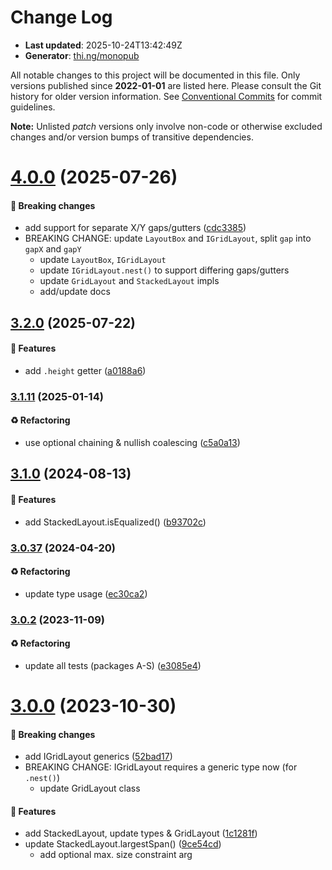 # Change Log

- **Last updated**: 2025-10-24T13:42:49Z
- **Generator**: [thi.ng/monopub](https://thi.ng/monopub)

All notable changes to this project will be documented in this file.
Only versions published since **2022-01-01** are listed here.
Please consult the Git history for older version information.
See [Conventional Commits](https://conventionalcommits.org/) for commit guidelines.

**Note:** Unlisted _patch_ versions only involve non-code or otherwise excluded changes
and/or version bumps of transitive dependencies.

# [4.0.0](https://github.com/thi-ng/umbrella/tree/@thi.ng/layout@4.0.0) (2025-07-26)

#### 🛑 Breaking changes

- add support for separate X/Y gaps/gutters ([cdc3385](https://github.com/thi-ng/umbrella/commit/cdc3385))
- BREAKING CHANGE: update `LayoutBox` and `IGridLayout`, split `gap` into `gapX` and `gapY`
  - update `LayoutBox`, `IGridLayout`
  - update `IGridLayout.nest()` to support differing gaps/gutters
  - update `GridLayout` and `StackedLayout` impls
  - add/update docs

## [3.2.0](https://github.com/thi-ng/umbrella/tree/@thi.ng/layout@3.2.0) (2025-07-22)

#### 🚀 Features

- add `.height` getter ([a0188a6](https://github.com/thi-ng/umbrella/commit/a0188a6))

### [3.1.11](https://github.com/thi-ng/umbrella/tree/@thi.ng/layout@3.1.11) (2025-01-14)

#### ♻️ Refactoring

- use optional chaining & nullish coalescing ([c5a0a13](https://github.com/thi-ng/umbrella/commit/c5a0a13))

## [3.1.0](https://github.com/thi-ng/umbrella/tree/@thi.ng/layout@3.1.0) (2024-08-13)

#### 🚀 Features

- add StackedLayout.isEqualized() ([b93702c](https://github.com/thi-ng/umbrella/commit/b93702c))

### [3.0.37](https://github.com/thi-ng/umbrella/tree/@thi.ng/layout@3.0.37) (2024-04-20)

#### ♻️ Refactoring

- update type usage ([ec30ca2](https://github.com/thi-ng/umbrella/commit/ec30ca2))

### [3.0.2](https://github.com/thi-ng/umbrella/tree/@thi.ng/layout@3.0.2) (2023-11-09)

#### ♻️ Refactoring

- update all tests (packages A-S) ([e3085e4](https://github.com/thi-ng/umbrella/commit/e3085e4))

# [3.0.0](https://github.com/thi-ng/umbrella/tree/@thi.ng/layout@3.0.0) (2023-10-30)

#### 🛑 Breaking changes

- add IGridLayout generics ([52bad17](https://github.com/thi-ng/umbrella/commit/52bad17))
- BREAKING CHANGE: IGridLayout requires a generic type now (for `.nest()`)
  - update GridLayout class

#### 🚀 Features

- add StackedLayout, update types & GridLayout ([1c1281f](https://github.com/thi-ng/umbrella/commit/1c1281f))
- update StackedLayout.largestSpan() ([9ce54cd](https://github.com/thi-ng/umbrella/commit/9ce54cd))
  - add optional max. size constraint arg
